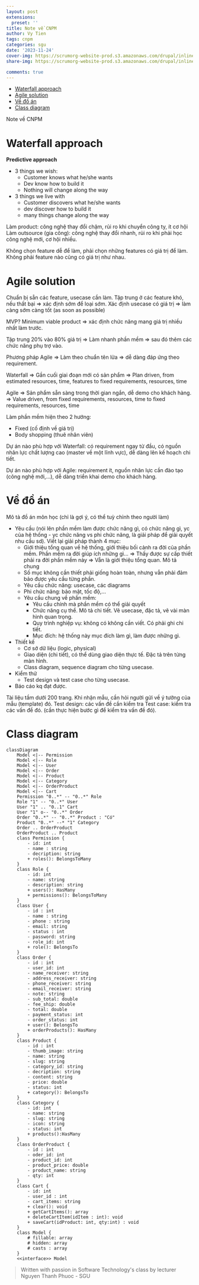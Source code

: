```yaml
---
layout: post
extensions:
  preset: ''
title: Note về CNPM
author: Vy Tien
tags: cnpm
categories: sgu
date: '2023-11-24'
cover-img: https://scrumorg-website-prod.s3.amazonaws.com/drupal/inline-images/2023-09/scrum-framework-9.29.23.png
share-img: https://scrumorg-website-prod.s3.amazonaws.com/drupal/inline-images/2023-09/scrum-framework-9.29.23.png

comments: true
---
```



<ul>
<li><a href="#waterfall-approach">Waterfall approach</a></li>
<li><a href="#agile-solution">Agile solution</a></li>
<li><a href="#về-đồ-án">Về đồ án</a></li>
<li><a href="#class-diagram">Class diagram</a></li>
</ul>


Note về CNPM

# Waterfall approach
**Predictive approach**
- 3 things we wish:
	- Customer knows what he/she wants
	- Dev know how to build it
	- Nothing will change along the way
- 3 things we live with
	- Customer discovers what he/she wants
	- dev discover how to build it
	- many things change along the way

Làm product: công nghệ thay đổi chậm, rủi ro khi chuyển công ty, ít cơ hội
Làm outsource (gia công): công nghệ thay đổi nhanh, rủi ro khi phải học công nghệ mới, cơ hội nhiều.

Không chọn feature dễ để làm, phải chọn những features có giá trị để làm. Không phải feature nào cũng có giá trị như nhau.

# Agile solution

Chuẩn bị sẵn các feature, usecase cần làm.
Tập trung ở các feature khó, nếu thất bại ⇒ xác định sớm để loại sớm. Xác định usecase có giá trị ⇒ làm càng sớm càng tốt (as soon as possible)

MVP? Minimum viable product ⇒ xác định chức năng mang giá trị nhiều nhất làm trước.

Tập trung 20% vào 80% giá trị ⇒ Làm nhanh phần mềm ⇒ sau đó thêm các chức năng phụ trợ vào.

Phương pháp Agile ⇒ Làm theo chuẩn tên lửa ⇒ dễ dàng đáp ứng theo requirement.

Waterfall ⇒ Gần cuối giai đoạn mới có sản phẩm ⇒ Plan driven, from estimated resources, time, features to fixed requirements, resources, time

Agile ⇒ Sản phẩm sẵn sàng trong thời gian ngắn, dễ demo cho khách hàng. ⇒ Value driven, from fixed requirements, resources, time to fixed requirements, resources, time

Làm phần mềm hiện theo 2 hướng:
- Fixed (cố định về giá trị)
- Body shopping (thuê nhân viên)

Dự án nào phù hợp với Waterfall: có requirement ngay từ đầu, có nguồn nhân lực chất lượng cao (master về một lĩnh vực), dễ dàng lên kế hoạch chi tiết.

Dự án nào phù hợp với Agile: requirement ít, nguồn nhân lực cần đào tạo (công nghệ mới,...), dễ dàng triển khai demo cho khách hàng.

# Về đồ án

Mô tả đồ án môn học (chỉ là gợi ý, có thể tuỳ chỉnh theo người làm)

- Yêu cầu (nói lên phần mềm làm được chức năng gì, có chức năng gì, yc của hệ thống - yc chức năng vs phi chức năng, là giải pháp để giải quyết nhu cầu sd). Viết lại giải pháp thành 4 mục:
	- Giới thiệu tổng quan về hệ thống, giới thiệu bối cảnh ra đời của phần mềm. Phần mềm ra đời giúp ích những gì... ⇒ Thấy được sự cấp thiết phải ra đời phần mềm này ⇒ Vẫn là giới thiệu tổng quan. Mô tả chung
	- Số mục không cần thiết phải giống hoàn toàn, nhưng vẫn phải đảm bảo được yêu cầu từng phần.
	- Yêu cầu chức năng: usecase, các diagrams
	- Phi chức năng: bảo mật, tốc độ,...
	- Yêu cầu chung về phần mềm: 
		- Yêu cầu chính mà phần mềm có thể giải quyết
		- Chức năng cụ thể. Mô tả chi tiết. Vẽ usecase, đặc tả, vẽ vài màn hình quan trọng.
		- Quy trình nghiệp vụ: không có không cần viết. Có phải ghi chi tiết.
		- Mục đích: hệ thống này mục đích làm gì, làm được những gì.
- Thiết kế 
	- Cơ sở dữ liệu (logic, physical)
	- Giao diện (chi tiết), có thể dùng giao diện thực tế. Đặc tả trên từng màn hình.
	- Class diagram, sequence diagram cho từng usecase.
- Kiểm thử
	- Test design và test case cho từng usecase.
- Báo cáo kq đạt được.

Tài liệu tầm dưới 200 trang.
Khi nhận mẫu, cần hỏi người gửi về ý tưởng của mẫu (template) đó.
Test design: các vấn đề cần kiểm tra
Test case: kiểm tra các vấn đề đó. (cần thực hiện bước gì để kiểm tra vấn đề đó).

# Class diagram

```mermaid
classDiagram
	Model <|-- Permission
	Model <|-- Role
	Model <|-- User
	Model <|-- Order
	Model <|-- Product
	Model <|-- Category
	Model <|-- OrderProduct
	Model <|-- Cart
	Permission "0..*" -- "0..*" Role
	Role "1" -- "0..*" User
	User "1" .. "0..1" Cart
	User "1" o-- "0..*" Order
	Order "0..*" -- "0..*" Product : "Có"
	Product "0..*" --* "1" Category
	Order .. OrderProduct
	OrderProduct .. Product
	class Permission {
		- id: int  
		- name : string  
		- decription: string
		+ roles(): BelongsToMany
	}
	class Role {
		- id: int
		- name: string
		- description: string
		+ users(): HasMany  
		+ permissions(): BelongsToMany
	}
	class User {
		- id : int  
		- name : string  
		- phone : string  
		- email: string  
		- status : int  
		- password: string  
		- role_id: int
		+ role(): BelongsTo
	}
	class Order {
		- id : int  
		- user_id: int  
		- name_receiver: string  
		- address_receiver: string  
		- phone_receiver: string  
		- email_receiver: string  
		- note: string  
		- sub_total: double  
		- fee_ship: double  
		- total: double  
		- payment_status: int  
		- order_status: int
		+ user(): BelongsTo  
		+ orderProducts(): HasMany
	}
	class Product {
		- id : int  
		- thumb_image: string  
		- name: string  
		- slug: string  
		- category_id: string  
		- decription: string  
		- content: string  
		- price: double  
		- status: int
		+ category(): BelongsTo
	}
	class Category {
		- id: int  
		- name: string  
		- slug: string  
		- icon: string  
		- status: int
		+ products():HasMany
	}
	class OrderProduct {
		- id : int  
		- oder_id: int  
		- product_id: int  
		- product_price: double  
		- product_name: string  
		- qty: int
	}
	class Cart {
		- id: int  
		- user_id : int  
		- cart_items: string
		+ clear(): void  
		+ getCartItems(): array  
		+ deleteCartItem(idItem : int): void  
		+ saveCart(idProduct: int, qty:int) : void
	}
	class Model {
		# fillable: array  
		# hidden: array  
		# casts : array
	}
	<<interface>> Model
```

> Written with passion in Software Technology's class by lecturer Nguyen Thanh Phuoc - SGU

